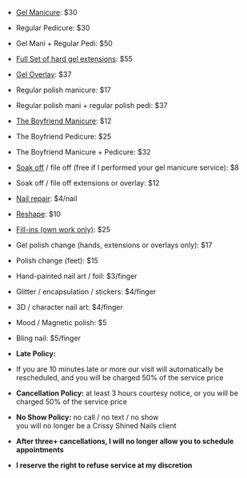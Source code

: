 
* [Gel Manicure](https://www.instagram.com/p/B1mXB6ZlCEd/): $30
* Regular Pedicure: $30
* Gel Mani \+ Regular Pedi: $50

* [Full Set of hard gel extensions](https://www.instagram.com/p/Bsl7XThlQd2/): $55

* [Gel Overlay](https://www.instagram.com/p/Bo2oGdbhX_R/): $37

* Regular polish manicure: $17
* Regular polish mani \+ regular polish pedi: $37

* [The Boyfriend Manicure](https://www.instagram.com/p/BQ_nNczlOC9/): $12
* The Boyfriend Pedicure: $25
* The Boyfriend Manicure \+ Pedicure: $32

* [Soak off](https://www.instagram.com/p/BMXVMnRhzVl/) / file off (free if I performed your gel manicure service): $8
* Soak off / file off extensions or overlay: $12
* [Nail repair](https://www.instagram.com/p/BTEiXW4FfAT/): $4/nail
* [Reshape](https://www.instagram.com/p/BurdaLzlaWQ/): $10
* [Fill-ins (own work only)](https://www.instagram.com/p/Bt6ZidTl9e4/): $25
* Gel polish change (hands, extensions or overlays only): $17
* Polish change (feet): $15

* Hand-painted nail art / foil: $3/finger
* Glitter / encapsulation / stickers: $4/finger
* 3D / character nail art: $4/finger
* Mood / Magnetic polish: $5
* Bling nail: $5/finger

* **Late Policy:**
* If you are 10 minutes late or more our visit will automatically be rescheduled, and you will be charged 50% of the service price
* **Cancellation Policy:** at least 3 hours courtesy notice, or you will be charged 50% of the service price
* **No Show Policy:** no call / no text / no show<br/>you will no longer be a Crissy Shined Nails client
* **After three+ cancellations, I will no longer allow you to schedule appointments**
* **I reserve the right to refuse service at my discretion**
